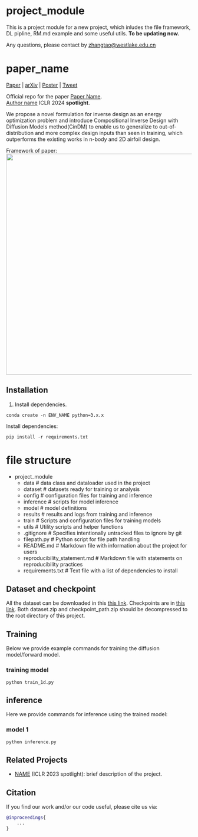 # project_module
This is a project module for a new project, which inludes the file framework, DL pipline, RM.md example and some useful utils.
**To be updating now.**

Any questions, please contact by zhangtao@westlake.edu.cn

# paper_name

[Paper](URL) | [arXiv](URL) | [Poster](URL) | [Tweet](URL) 

Official repo for the paper [Paper Name](URL).<br />
[Author name](URL)
ICLR 2024 **spotlight**. 

We propose a novel formulation for inverse design as an energy optimization problem and introduce Compositional Inverse Design with Diffusion Models method(CinDM) to enable us to generalize to out-of-distribution and more complex design inputs than seen in training, which outperforms the existing works in n-body and 2D airfoil design.

Framework of paper:
<a href="url"><img src="/assets/fig1.png" align="center" width="600" ></a>

## Installation


1. Install dependencies.

```code
conda create -n ENV_NAME python=3.x.x
```

Install dependencies:
```code
pip install -r requirements.txt
```

#  file structure
- project_module
  - data                    # data class and dataloader used in the project
  - dataset                 # datasets ready for training or analysis
  - config                  # configuration files for training and inference
  - inference               # scripts for model inference
  - model                   # model definitions
  - results                 # results and logs from training and inference
  - train                   # Scripts and configuration files for training models
  - utils                   # Utility scripts and helper functions
  - .gitignore              # Specifies intentionally untracked files to ignore by git
  - filepath.py             # Python script for file path handling
  - README.md               # Markdown file with information about the project for users
  - reproducibility_statement.md # Markdown file with statements on reproducibility practices
  - requirements.txt        # Text file with a list of dependencies to install


## Dataset and checkpoint

All the dataset can be downloaded in this [this link](URL). Checkpoints are in [this link](URl). Both dataset.zip and checkpoint_path.zip should be decompressed to the root directory of this project.


## Training

Below we provide example commands for training the diffusion model/forward model.

### training model


```code
python train_1d.py 
```


## inference

Here we provide commands for inference using the trained model:

### model 1
```code
python inference.py
```


## Related Projects
  
* [NAME](URL) (ICLR 2023 spotlight): brief description of the project.


## Citation
If you find our work and/or our code useful, please cite us via:

```bibtex
@inproceedings{
    ...
}
```
